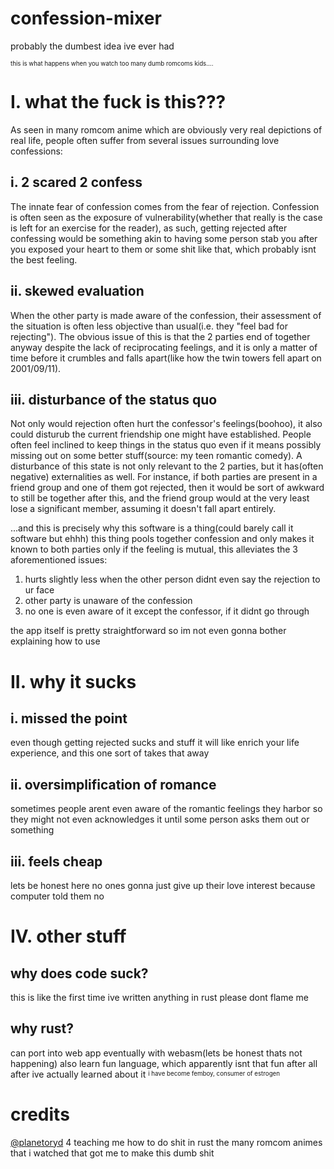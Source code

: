 # confession-mixer
 probably the dumbest idea ive ever had 

<sup><sub>this is what happens when you watch too many dumb romcoms kids....</sub></sup> 

# I. what the fuck is this??? 
 As seen in many romcom anime which are obviously very real depictions of real life, people often suffer from several issues surrounding love confessions: 

## i. 2 scared 2 confess
 The innate fear of confession comes from the fear of rejection. Confession is often seen as the exposure of vulnerability(whether that really is the case is left
 for an exercise for the reader), as such, getting rejected after confessing would be something akin to having some person stab you after you exposed your heart to 
 them or some shit like that, which probably isnt the best feeling. 

## ii. skewed evaluation
 When the other party is made aware of the confession, their assessment of the situation is often less objective than usual(i.e. they "feel bad for rejecting").
 The obvious issue of this is that the 2 parties end of together anyway despite the lack of reciprocating feelings, and it is only a matter of time before it
 crumbles and falls apart(like how the twin towers fell apart on 2001/09/11).  

## iii. disturbance of the status quo
 Not only would rejection often hurt the confessor's feelings(boohoo), it also could disturub the current friendship one might have established. People 
 often feel inclined to keep things in the status quo even if it means possibly missing out on some better stuff(source: my teen romantic comedy). 
 A disturbance of this state is not only relevant to the 2 parties, but it has(often negative) externalities as well. For instance, if both parties
 are present in a friend group and one of them got rejected, then it would be sort of awkward to still be together after this, and the friend group
 would at the very least lose a significant member, assuming it doesn't fall apart entirely. 


...and this is precisely why this software is a thing(could barely call it software but ehhh) 
this thing pools together confession and only makes it known to both parties only if the feeling is mutual, this alleviates the 3 aforementioned issues: 
1. hurts slightly less when the other person didnt even say the rejection to ur face 
2. other party is unaware of the confession 
3. no one is even aware of it except the confessor, if it didnt go through 

the app itself is pretty straightforward so im not even gonna bother explaining how to use 

# II. why it sucks 
## i. missed the point
 even though getting rejected sucks and stuff it will like enrich your life experience, and this one sort of takes that away 
## ii. oversimplification of romance 
 sometimes people arent even aware of the romantic feelings they harbor so they might not even acknowledges it until some person asks them out or something 
## iii. feels cheap 
 lets be honest here no ones gonna just give up their love interest because computer told them no


# IV. other stuff 
## why does code suck? 
this is like the first time ive written anything in rust please dont flame me 
## why rust? 
can port into web app eventually with webasm(lets be honest thats not happening) 
also learn fun language, which apparently isnt that fun after all after ive actually learned about it 
<sup><sub>i have become femboy, consumer of estrogen </sub></sup> 

# credits 
[@planetoryd](https://github.com/planetoryd) 4 teaching me how to do shit in rust 
the many romcom animes that i watched that got me to make this dumb shit 
